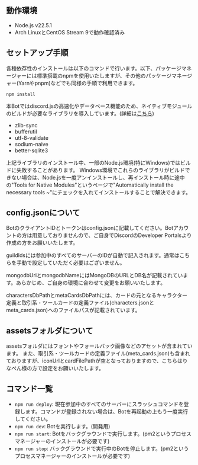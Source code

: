 ## 動作環境

- Node.js v22.5.1
- Arch LinuxとCentOS Stream 9で動作確認済み

## セットアップ手順

各種依存性のインストールは以下のコマンドで行います。以下、パッケージマネージャーには標準搭載のnpmを使用いたしますが、その他のパッケージマネージャー(Yarnやpnpm)などでも同様の手順で利用できます。

```
npm install
```

本Botではdiscord.jsの高速化やデータベース機能のため、ネイティブモジュールのビルドが必要なライブラリを導入しています。(詳細は[こちら](https://github.com/discordjs/discord.js/tree/main/packages/discord.js#optional-packages))

- zlib-sync
- bufferutil
- utf-8-validate
- sodium-naive
- better-sqlite3

上記ライブラリのインストール中、一部のNode.js環境(特にWindows)ではビルドに失敗することがあります。
Windows環境でこれらのライブラリがビルドできない場合は、Node.jsを一度アンインストールし、再インストール時に途中の"Tools for Native Modules"というページで"Automatically install the necessary tools ~"にチェックを入れてインストールすることで解決できます。

## config.jsonについて

BotのクライアントIDとトークンはconfig.jsonに記載してください。Botアカウントの方は用意しておりませんので、ご自身でDiscordのDeveloper Portalsより作成の方をお願いいたします。

guildIdsには参加中のすべてのサーバーのIDが自動で記入されます。通常はこちらを手動で設定していただく必要はございません。

mongodbUriとmongodbNameにはMongoDBのURLとDB名が記載されています。あらかじめ、ご自身の環境に合わせて変更をお願いいたします。

charactersDbPathとmetaCardsDbPathには、カードの元となるキャラクター定義と取引系・ツールカードの定義ファイル(characters.jsonとmeta_cards.json)へのファイルパスが記載されています。

## assetsフォルダについて

assetsフォルダにはフォントやフォールバック画像などのアセットが含まれています。
また、取引系・ツールカードの定義ファイル(meta_cards.json)も含まれておりますが、iconUrlとcardFilePathが空となっておりますので、こちらはりなぺん様の方で設定をお願いいたします。

## コマンド一覧

- `npm run deploy`: 現在参加中のすべてのサーバーにスラッシュコマンドを登録します。コマンドが登録されない場合は、Botを再起動の上もう一度実行してください。
- `npm run dev`: Botを実行します。(開発用)
- `npm run start`: Botをバックグラウンドで実行します。(pm2というプロセスマネージャーのインストールが必要です)
- `npm run stop`: バックグラウンドで実行中のBotを停止します。(pm2というプロセスマネージャーのインストールが必要です)
